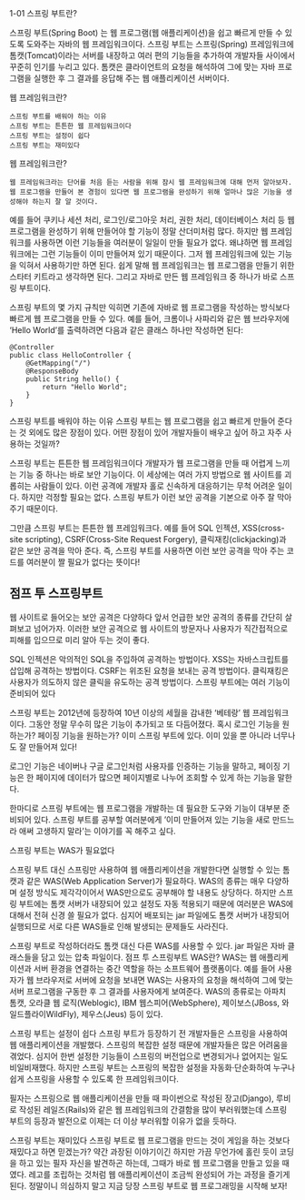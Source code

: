 1-01 스프링 부트란?

스프링 부트(Spring Boot) 는 웹 프로그램(웹 애플리케이션)을 쉽고 빠르게 만들 수 있도록 도와주는 자바의 웹 프레임워크이다. 스프링 부트는 스프링(Spring) 프레임워크에 톰캣(Tomcat)이라는 서버를 내장하고 여러 편의 기능들을 추가하여 개발자들 사이에서 꾸준히 인기를 누리고 있다. 톰캣은 클라이언트의 요청을 해석하여 그에 맞는 자바 프로그램을 실행한 후 그 결과를 응답해 주는 웹 애플리케이션 서버이다.

웹 프레임워크란?

    스프링 부트를 배워야 하는 이유
    스프링 부트는 튼튼한 웹 프레임워크이다
    스프링 부트는 설정이 쉽다
    스프링 부트는 재미있다
            
웹 프레임워크란?

    웹 프레임워크라는 단어를 처음 듣는 사람을 위해 잠시 웹 프레임워크에 대해 먼저 알아보자. 웹 프로그램을 만들어 본 경험이 있다면 웹 프로그램을 완성하기 위해 얼마나 많은 기능을 생성해야 하는지 잘 알 것이다.



예를 들어 쿠키나 세션 처리, 로그인/로그아웃 처리, 권한 처리, 데이터베이스 처리 등 웹 프로그램을 완성하기 위해 만들어야 할 기능이 정말 산더미처럼 많다. 하지만 웹 프레임워크를 사용하면 이런 기능들을 여러분이 일일이 만들 필요가 없다. 왜냐하면 웹 프레임워크에는 그런 기능들이 이미 만들어져 있기 때문이다. 그저 웹 프레임워크에 있는 기능을 익혀서 사용하기만 하면 된다. 쉽게 말해 웹 프레임워크는 웹 프로그램을 만들기 위한 스타터 키트라고 생각하면 된다. 그리고 자바로 만든 웹 프레임워크 중 하나가 바로 스프링 부트이다.

스프링 부트의 몇 가지 규칙만 익히면 기존에 자바로 웹 프로그램을 작성하는 방식보다 빠르게 웹 프로그램을 만들 수 있다. 예를 들어, 크롬이나 사파리와 같은 웹 브라우저에 ‘Hello World’를 출력하려면 다음과 같은 클래스 하나만 작성하면 된다:

    @Controller 
    public class HelloController { 
        @GetMapping("/") 
        @ResponseBody 
        public String hello() { 
            return "Hello World"; 
        } 
    }
스프링 부트를 배워야 하는 이유
스프링 부트는 웹 프로그램을 쉽고 빠르게 만들어 준다는 것 외에도 많은 장점이 있다. 어떤 장점이 있어 개발자들이 배우고 싶어 하고 자주 사용하는 것일까?

스프링 부트는 튼튼한 웹 프레임워크이다
개발자가 웹 프로그램을 만들 때 어렵게 느끼는 기능 중 하나는 바로 보안 기능이다. 이 세상에는 여러 가지 방법으로 웹 사이트를 괴롭히는 사람들이 있다. 이런 공격에 개발자 홀로 신속하게 대응하기는 무척 어려운 일이다. 하지만 걱정할 필요는 없다. 스프링 부트가 이런 보안 공격을 기본으로 아주 잘 막아 주기 때문이다.



그만큼 스프링 부트는 튼튼한 웹 프레임워크다. 예를 들어 SQL 인젝션, XSS(cross-site scripting), CSRF(Cross-Site Request Forgery), 클릭재킹(clickjacking)과 같은 보안 공격을 막아 준다. 즉, 스프링 부트를 사용하면 이런 보안 공격을 막아 주는 코드를 여러분이 짤 필요가 없다는 뜻이다!

## 점프 투 스프링부트

웹 사이트로 들어오는 보안 공격은 다양하다
앞서 언급한 보안 공격의 종류를 간단히 살펴보고 넘어가자. 이러한 보안 공격으로 웹 사이트의 방문자나 사용자가 직간접적으로 피해를 입으므로 미리 알아 두는 것이 좋다.

SQL 인젝션은 악의적인 SQL을 주입하여 공격하는 방법이다.
XSS는 자바스크립트를 삽입해 공격하는 방법이다.
CSRF는 위조된 요청을 보내는 공격 방법이다.
클릭재킹은 사용자가 의도하지 않은 클릭을 유도하는 공격 방법이다.
스프링 부트에는 여러 기능이 준비되어 있다

스프링 부트는 2012년에 등장하여 10년 이상의 세월을 감내한 ‘베테랑’ 웹 프레임워크이다. 그동안 정말 무수히 많은 기능이 추가되고 또 다듬어졌다. 혹시 로그인 기능을 원하는가? 페이징 기능을 원하는가? 이미 스프링 부트에 있다. 이미 있을 뿐 아니라 너무나도 잘 만들어져 있다!

로그인 기능은 네이버나 구글 로그인처럼 사용자를 인증하는 기능을 말하고, 페이징 기능은 한 페이지에 데이터가 많으면 페이지별로 나누어 조회할 수 있게 하는 기능을 말한다.

한마디로 스프링 부트에는 웹 프로그램을 개발하는 데 필요한 도구와 기능이 대부분 준비되어 있다. 스프링 부트를 공부할 여러분에게 ’이미 만들어져 있는 기능을 새로 만드느라 애써 고생하지 말라’는 이야기를 꼭 해주고 싶다.

스프링 부트는 WAS가 필요없다

스프링 부트 대신 스프링만 사용하여 웹 애플리케이션을 개발한다면 실행할 수 있는 톰캣과 같은 WAS(Web Application Server)가 필요하다. WAS의 종류는 매우 다양하며 설정 방식도 제각각이어서 WAS만으로도 공부해야 할 내용도 상당하다. 하지만 스프링 부트에는 톰캣 서버가 내장되어 있고 설정도 자동 적용되기 때문에 여러분은 WAS에 대해서 전혀 신경 쓸 필요가 없다. 심지어 배포되는 jar 파일에도 톰캣 서버가 내장되어 실행되므로 서로 다른 WAS들로 인해 발생되는 문제들도 사라진다.

스프링 부트로 작성하더라도 톰캣 대신 다른 WAS를 사용할 수 있다.
jar 파일은 자바 클래스들을 담고 있는 압축 파일이다.
점프 투 스프링부트
WAS란?
WAS는 웹 애플리케이션과 서버 환경을 연결하는 중간 역할을 하는 소프트웨어 플랫폼이다. 예를 들어 사용자가 웹 브라우저로 서버에 요청을 보내면 WAS는 사용자의 요청을 해석하여 그에 맞는 서버 프로그램을 구동한 후 그 결과를 사용자에게 보여준다. WAS의 종류로는 아파치 톰캣, 오라클 웹 로직(Weblogic), IBM 웹스피어(WebSphere), 제이보스(JBoss, 와일드플라이WildFly), 제우스(Jeus) 등이 있다.

스프링 부트는 설정이 쉽다
스프링 부트가 등장하기 전 개발자들은 스프링을 사용하여 웹 애플리케이션을 개발했다. 스프링의 복잡한 설정 때문에 개발자들은 많은 어려움을 겪었다. 심지어 한번 설정한 기능들이 스프링의 버전업으로 변경되거나 없어지는 일도 비일비재했다. 하지만 스프링 부트는 스프링의 복잡한 설정을 자동화·단순화하여 누구나 쉽게 스프링을 사용할 수 있도록 한 프레임워크이다.

필자는 스프링으로 웹 애플리케이션을 만들 때 파이썬으로 작성된 장고(Django), 루비로 작성된 레일즈(Rails)와 같은 웹 프레임워크의 간결함을 많이 부러워했는데 스프링 부트의 등장과 발전으로 이제는 더 이상 부러워할 이유가 없을 듯하다.

스프링 부트는 재미있다
스프링 부트로 웹 프로그램을 만드는 것이 게임을 하는 것보다 재밌다고 하면 믿겠는가? 약간 과장된 이야기이긴 하지만 가끔 무언가에 홀린 듯이 코딩을 하고 있는 필자 자신을 발견하곤 하는데, 그때가 바로 웹 프로그램을 만들고 있을 때였다. 레고를 조립하는 것처럼 웹 애플리케이션이 조금씩 완성되어 가는 과정을 즐기게 된다. 정말이니 의심하지 말고 지금 당장 스프링 부트로 웹 프로그래밍을 시작해 보자!

